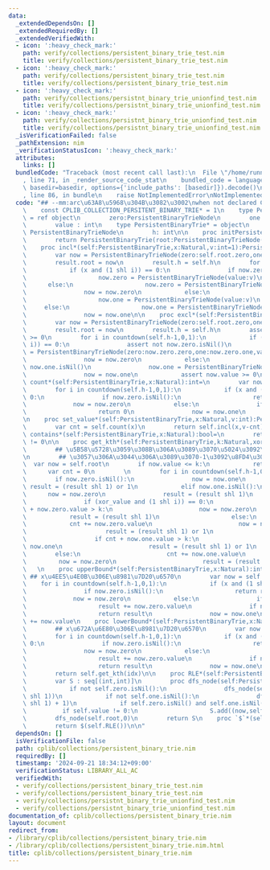 ```yaml
---
data:
  _extendedDependsOn: []
  _extendedRequiredBy: []
  _extendedVerifiedWith:
  - icon: ':heavy_check_mark:'
    path: verify/collections/persistent_binary_trie_test.nim
    title: verify/collections/persistent_binary_trie_test.nim
  - icon: ':heavy_check_mark:'
    path: verify/collections/persistent_binary_trie_test.nim
    title: verify/collections/persistent_binary_trie_test.nim
  - icon: ':heavy_check_mark:'
    path: verify/collections/persistnt_binary_trie_unionfind_test.nim
    title: verify/collections/persistnt_binary_trie_unionfind_test.nim
  - icon: ':heavy_check_mark:'
    path: verify/collections/persistnt_binary_trie_unionfind_test.nim
    title: verify/collections/persistnt_binary_trie_unionfind_test.nim
  _isVerificationFailed: false
  _pathExtension: nim
  _verificationStatusIcon: ':heavy_check_mark:'
  attributes:
    links: []
  bundledCode: "Traceback (most recent call last):\n  File \"/home/runner/.local/lib/python3.10/site-packages/onlinejudge_verify/documentation/build.py\"\
    , line 71, in _render_source_code_stat\n    bundled_code = language.bundle(stat.path,\
    \ basedir=basedir, options={'include_paths': [basedir]}).decode()\n  File \"/home/runner/.local/lib/python3.10/site-packages/onlinejudge_verify/languages/nim.py\"\
    , line 86, in bundle\n    raise NotImplementedError\nNotImplementedError\n"
  code: "## --mm:arc\u63A8\u5968\u304B\u3082\u3002\nwhen not declared CPLIB_COLLECTIONS_PERSITENT_BINARY_TRIE:\n\
    \    const CPLIB_COLLECTION_PERSITENT_BINARY_TRIE* = 1\n    type PersistentBinaryTrieNode\
    \ = ref object\n        zero:PersistentBinaryTrieNode\n        one:PersistentBinaryTrieNode\n\
    \        value : int\n    type PersistentBinaryTrie* = object\n        root :\
    \ PersistentBinaryTrieNode\n        h: int\n\n    proc initPersistentBineryTrie*(h:int):PersistentBinaryTrie=\n\
    \        return PersistentBinaryTrie(root:PersistentBinaryTrieNode(),h:h)\n\n\
    \    proc incl*(self:PersistentBinaryTrie,x:Natural,v:int=1):PersistentBinaryTrie=\n\
    \        var now = PersistentBinaryTrieNode(zero:self.root.zero,one:self.root.one,value:self.root.value+v)\n\
    \        result.root = now\n        result.h = self.h\n        for i in countdown(self.h-1,0,1):\n\
    \            if (x and (1 shl i)) == 0:\n                if now.zero.isNil():\n\
    \                    now.zero = PersistentBinaryTrieNode(value:v)\n          \
    \      else:\n                    now.zero = PersistentBinaryTrieNode(zero:now.zero.zero,one:now.zero.one,value:now.zero.value+v)\n\
    \                now = now.zero\n            else:\n                if now.one.isNil():\n\
    \                    now.one = PersistentBinaryTrieNode(value:v)\n           \
    \     else:\n                    now.one = PersistentBinaryTrieNode(zero:now.one.zero,one:now.one.one,value:now.one.value+v)\n\
    \                now = now.one\n\n    proc excl*(self:PersistentBinaryTrie,x:Natural,v:int=1):PersistentBinaryTrie=\n\
    \        var now = PersistentBinaryTrieNode(zero:self.root.zero,one:self.root.one,value:self.root.value-v)\n\
    \        result.root = now\n        result.h = self.h\n        assert now.value\
    \ >= 0\n        for i in countdown(self.h-1,0,1):\n            if (x and (1 shl\
    \ i)) == 0:\n                assert not now.zero.isNil()\n                now.zero\
    \ = PersistentBinaryTrieNode(zero:now.zero.zero,one:now.zero.one,value:now.zero.value-v)\n\
    \                now = now.zero\n            else:\n                assert not\
    \ now.one.isNil()\n                now.one = PersistentBinaryTrieNode(zero:now.one.zero,one:now.one.one,value:now.one.value-v)\n\
    \                now = now.one\n            assert now.value >= 0\n    \n    proc\
    \ count*(self:PersistentBinaryTrie,x:Natural):int=\n        var now = self.root\n\
    \        for i in countdown(self.h-1,0,1):\n            if (x and (1 shl i)) ==\
    \ 0:\n                if now.zero.isNil():\n                    return 0\n   \
    \             now = now.zero\n            else:\n                if now.one.isNil():\n\
    \                    return 0\n                now = now.one\n        return now.value\n\
    \n    proc set_value*(self:PersistentBinaryTrie,x:Natural,v:int):PersistentBinaryTrie=\n\
    \        var cnt = self.count(x)\n        return self.incl(x,v-cnt)\n\n    proc\
    \ contains*(self:PersistentBinaryTrie,x:Natural):bool=\n        return self.count(x)\
    \ != 0\n\n    proc get_kth*(self:PersistentBinaryTrie,k:Natural,xor_value:int=0):int=\n\
    \        ## \u5B58\u5728\u3059\u308B\u306A\u3089\u3070\u5024\u3092\u8FD4\u3059\
    \n        ## \u3057\u306A\u3044\u306A\u3089\u3070-1\u3092\u8FD4\u3059\n      \
    \  var now = self.root\n        if now.value <= k:\n            return -1\n  \
    \      var cnt = 0\n        \n        for i in countdown(self.h-1,0,1):\n    \
    \        if now.zero.isNil():\n                now = now.one\n               \
    \ result = (result shl 1) or 1\n            elif now.one.isNil():\n          \
    \      now = now.zero\n                result = (result shl 1)\n            else:\n\
    \                if (xor_value and (1 shl i)) == 0:\n                    if cnt\
    \ + now.zero.value > k:\n                        now = now.zero\n            \
    \            result = (result shl 1)\n                    else:\n            \
    \            cnt += now.zero.value\n                        now = now.one\n  \
    \                      result = (result shl 1) or 1\n                else:\n \
    \                   if cnt + now.one.value > k:\n                        now =\
    \ now.one\n                        result = (result shl 1) or 1\n            \
    \        else:\n                        cnt += now.one.value\n               \
    \         now = now.zero\n                        result = (result shl 1) \n \
    \   \n    proc upperBound*(self:PersistentBinaryTrie,x:Natural):int=\n       \
    \ ## x\u4EE5\u4E0B\u306E\u8981\u7D20\u6570\n        var now = self.root\n    \
    \    for i in countdown(self.h-1,0,1):\n            if (x and (1 shl i)) == 0:\n\
    \                if now.zero.isNil():\n                    return result\n   \
    \             now = now.zero\n            else:\n                if not now.zero.isNil():\n\
    \                    result += now.zero.value\n                if now.one.isNil():\n\
    \                    return result\n                now = now.one\n        result\
    \ += now.value\n    proc lowerBound*(self:PersistentBinaryTrie,x:Natural):int=\n\
    \        ## x\u672A\u6E80\u306E\u8981\u7D20\u6570\n        var now = self.root\n\
    \        for i in countdown(self.h-1,0,1):\n            if (x and (1 shl i)) ==\
    \ 0:\n                if now.zero.isNil():\n                    return result\n\
    \                now = now.zero\n            else:\n                if not now.zero.isNil():\n\
    \                    result += now.zero.value\n                if now.one.isNil():\n\
    \                    return result\n                now = now.one\n    proc `[]`*(self:PersistentBinaryTrie,idx:Natural):int=\n\
    \        return self.get_kth(idx)\n\n    proc RLE*(self:PersistentBinaryTrie):seq[(int,int)]=\n\
    \        var S : seq[(int,int)]\n        proc dfs_node(self:PersistentBinaryTrieNode,now:int)=\n\
    \            if not self.zero.isNil():\n                dfs_node(self.zero,(now\
    \ shl 1))\n            if not self.one.isNil():\n                dfs_node(self.one,(now\
    \ shl 1) + 1)\n            if self.zero.isNil() and self.one.isNil():\n      \
    \          if self.value != 0:\n                    S.add((now,self.value))\n\
    \        dfs_node(self.root,0)\n        return S\n    proc `$`*(self:PersistentBinaryTrie):string=\n\
    \        return $(self.RLE())\n\n"
  dependsOn: []
  isVerificationFile: false
  path: cplib/collections/persistent_binary_trie.nim
  requiredBy: []
  timestamp: '2024-09-21 18:34:12+09:00'
  verificationStatus: LIBRARY_ALL_AC
  verifiedWith:
  - verify/collections/persistent_binary_trie_test.nim
  - verify/collections/persistent_binary_trie_test.nim
  - verify/collections/persistnt_binary_trie_unionfind_test.nim
  - verify/collections/persistnt_binary_trie_unionfind_test.nim
documentation_of: cplib/collections/persistent_binary_trie.nim
layout: document
redirect_from:
- /library/cplib/collections/persistent_binary_trie.nim
- /library/cplib/collections/persistent_binary_trie.nim.html
title: cplib/collections/persistent_binary_trie.nim
---
```

